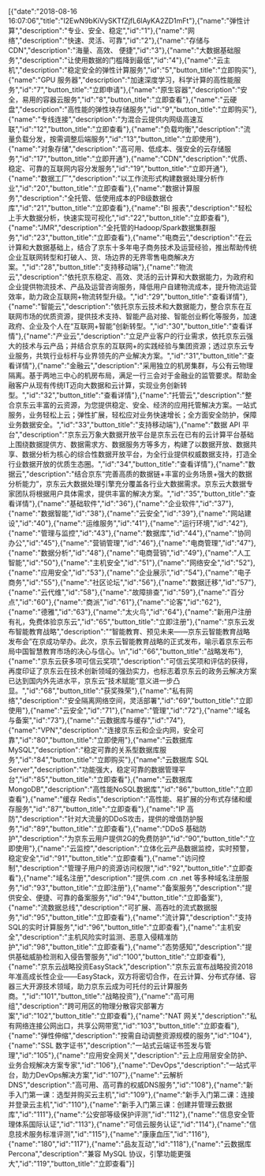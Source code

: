 [{"date":"2018-08-16 16:07:06","title":"I2EwN9bKiVySKTfZjfL6lAyKA2ZD1mFt"},{"name":"弹性计算","description":"专业、安全、稳定","id":"1"},{"name":"网络","description":"快速、灵活、可靠","id":"2"},{"name":"存储与CDN","description":"海量、高效、 便捷","id":"3"},{"name":"大数据基础服务","description":"让使用数据的门槛降到最低","id":"4"},{"name":"云主机","description":"稳定安全的弹性计算服务","id":"5","button_title":"立即购买"},{"name":"GPU 服务器","description":"加速深度学习，科学计算的高性能服务","id":"7","button_title":"立即申请"},{"name":"原生容器","description":"安全，易用的容器云服务","id":"8","button_title":"立即查看"},{"name":"云硬盘","description":"高性能的弹性块存储服务","id":"9","button_title":"立即购买"},{"name":"专线连接","description":"为混合云提供内网级高速互联","id":"12","button_title":"立即查看"},{"name":"负载均衡","description":"流量负载分发，按需调整后端服务","id":"13","button_title":"立即使用"},{"name":"对象存储","description":"高可用、低成本、强安全的云存储服务","id":"17","button_title":"立即开通"},{"name":"CDN","description":"优质、稳定、可靠的互联网内容分发服务","id":"19","button_title":"立即开通"},{"name":"数据工厂","description":"以工作流形式构建数据处理分析作业","id":"20","button_title":"立即查看"},{"name":"数据计算服务","description":"全托管、低使用成本的PB级数据仓库","id":"21","button_title":"立即查看"},{"name":"BI 报表","description":"轻松上手大数据分析，快速实现可视化","id":"22","button_title":"立即查看"},{"name":"JMR","description":"全托管的Hadoop/Spark数据集群服务","id":"23","button_title":"立即查看"},{"name":"电商云","description":"在云计算和大数据基础上，结合了京东十多年电子商务技术及运营经验，推出帮助传统企业互联网转型和打破人、货、场边界的无界零售电商解决方案。","id":"28","button_title":"支持移动端"},{"name":"物流云","description":"依托京东稳定、高效、灵活的云计算和大数据能力，为政府和企业提供物流技术、产品及运营咨询服务，降低用户自建物流成本，提升物流运营效率，助力政企互联网+物流转型升级。","id":"29","button_title":"查看详情"},{"name":"智能云","description":"依托京东云技术和大数据能力，整合京东在互联网市场的优质资源，提供技术支持、智能产品对接、智能创业孵化等服务，加速政府、企业及个人在“互联网+智能”创新转型。","id":"30","button_title":"查看详情"},{"name":"产业云","description":"立足产业客户的行业需求，依托京东云强大的技术与云产品；并结合京东的互联网+的实践经验与集团资源；透过京东云专业服务，共筑行业标杆与业界领先的产业解决方案。","id":"31","button_title":"查看详情"},{"name":"金融云","description":"采用独立的机房集群，与公有云物理隔离。基于两地三中心的机房布局，满足一行三会对于金融业的监管要求。帮助金融客户从现有传统IT迈向大数据和云计算，实现业务创新转型。","id":"32","button_title":"查看详情"},{"name":"托管云","description":"整合京东云丰富的云资源，为您提供稳定、安全、经济的应用托管解决方案。一站式服务，业务轻松上云；弹性扩展，轻松应对业务快速增长；全方面安全防护，保障业务数据安全。","id":"33","button_title":"支持移动端"},{"name":"数据 API 平台","description":"京东云万象大数据开放平台是京东云在已有的云计算平台基础上围绕数据提供方、数据需求方、数据服务方等多方，构建了以数据开放、数据共享、数据分析为核心的综合性数据开放平台，为全行业提供权威数据支持，打造全行业数据开放的优质生态圈。","id":"34","button_title":"查看详情"},{"name":"数据云","description":"结合京东“完善高质的数据链+丰富的业务场景+强大的数据分析能力”，京东云大数据处理引擎充分覆盖各行业大数据需求。京东云大数据专家团队将根据用户具体需求，提供丰富的解决方案。","id":"35","button_title":"查看详情"},{"name":"基础软件","id":"36"},{"name":"企业软件","id":"37"},{"name":"数据智能","id":"38"},{"name":"云安全","id":"39"},{"name":"网站建设","id":"40"},{"name":"运维服务","id":"41"},{"name":"运行环境","id":"42"},{"name":"管理与监控","id":"43"},{"name":"数据库","id":"44"},{"name":"协同办公","id":"45"},{"name":"营销管理","id":"46"},{"name":"电商管理","id":"47"},{"name":"数据分析","id":"48"},{"name":"电商营销","id":"49"},{"name":"人工智能","id":"50"},{"name":"主机安全","id":"51"},{"name":"网络安全","id":"52"},{"name":"应用安全","id":"53"},{"name":"企业展示","id":"54"},{"name":"电子商务","id":"55"},{"name":"社区论坛","id":"56"},{"name":"数据迁移","id":"57"},{"name":"云代维","id":"58"},{"name":"故障排查","id":"59"},{"name":"百分点","id":"60"},{"name":"商派","id":"61"},{"name":"论客","id":"62"},{"name":"德雅","id":"63"},{"name":"太火鸟","id":"64"},{"name":"新用户注册有礼，免费体验京东云","id":"65","button_title":"立即注册"},{"name":"京东云发布智能教育战略","description":"“智能教育、预见未来——京东云智能教育战略发布会”在京成功举办。此次，京东云智能教育战略的正式发布，喻示着京东云布局中国智慧教育市场的决心与信心。\n","id":"66","button_title":"战略发布"},{"name":"京东云获多项可信云奖项","description":"可信云奖项和评估的获得，再度印证了京东云在技术创新领域的强劲实力，也标志着京东云的政务云解决方案已达到国内外先进水平，京东云“技术赋能”意义进一步凸显。","id":"68","button_title":"获奖殊荣"},{"name":"私有网络","description":"安全隔离网络空间，灵活部署","id":"69","button_title":"立即使用"},{"name":"云安全","id":"71"},{"name":"管理","id":"72"},{"name":"域名与备案","id":"73"},{"name":"云数据库与缓存","id":"74"},{"name":"VPN","description":"连接京东云和企业内网，安全可靠","id":"80","button_title":"立即使用"},{"name":"云数据库 MySQL","description":"稳定可靠的关系型数据库服务","id":"84","button_title":"立即购买"},{"name":"云数据库 SQL Server","description":"功能强大，稳定可靠的数据管理平台","id":"85","button_title":"立即查看"},{"name":"云数据库 MongoDB","description":"高性能NoSQL数据库","id":"86","button_title":"立即查看"},{"name":"缓存 Redis","description":"高性能、易扩展的分布式存储和缓存服务","id":"87","button_title":"立即查看"},{"name":"IP 高防","description":"针对大流量的DDoS攻击，提供的增值防护服务","id":"89","button_title":"立即查看"},{"name":"DDoS 基础防护","description":"为京东云用户提供2G的免费防护","id":"90","button_title":"立即使用"},{"name":"云监控","description":"立体化云产品数据监控，实时预警，稳定安全","id":"91","button_title":"立即查看"},{"name":"访问控制","description":"管理子用户的资源访问权限","id":"92","button_title":"立即查看"},{"name":"域名注册","description":"提供.com .cn .net 等多种域名注册服务","id":"93","button_title":"立即注册"},{"name":"备案服务","description":"提供安全、便捷、可靠的备案服务","id":"94","button_title":"立即备案"},{"name":"流数据总线","description":"可扩展、高吞吐的流式数据服务","id":"95","button_title":"立即查看"},{"name":"流计算","description":"支持SQL的实时计算服务","id":"96","button_title":"立即查看"},{"name":"主机安全","description":"主机风险实时监测、恶意入侵精准防护","id":"98","button_title":"立即查看"},{"name":"态势感知","description":"提供基础威胁检测和入侵告警服务","id":"100","button_title":"立即查看"},{"name":"京东云战略投资EasyStack","description":"京东云宣布战略投资2018年准高成长性企业——EasyStack，双方将密切合作，在云计算、分布式存储、容器三大开源技术领域，助力京东云成为可托付的云计算服务商。","id":"101","button_title":"战略投资"},{"name":"高可用组","description":"跨可用区的物理分散容灾部署方案","id":"102","button_title":"立即查看"},{"name":"NAT 网关","description":"私有网络连接公网出口，共享公网带宽","id":"103","button_title":"立即查看"},{"name":"弹性伸缩","description":"按需自动调整资源规模的服务","id":"104"},{"name":"SSL 数字证书","description":"一站式云端证书签发与管理","id":"105"},{"name":"应用安全网关","description":"云上应用层安全防护、业务合规解决方案专家","id":"106"},{"name":"DevOps","description":"一站式平台，助力DevOps解决方案","id":"107"},{"name":"云解析DNS","description":"高可用、高可靠的权威DNS服务","id":"108"},{"name":"新手入门第一课：选型并购买云主机","id":"109"},{"name":"新手入门第二课：连接并登录云主机","id":"110"},{"name":"新手入门第三课：创建并管理云数据库","id":"111"},{"name":"公安部等级保护评测","id":"112"},{"name":"信息安全管理体系国际认证","id":"113"},{"name":"可信云服务认证","id":"114"},{"name":"信息技术服务标准评测","id":"115"},{"name":"康康血压","id":"116"},{"name":"180","id":"117"},{"name":"品友互动","id":"118"},{"name":"云数据库 Percona","description":"兼容 MySQL 协议，引擎功能更强大","id":"119","button_title":"立即查看"}]